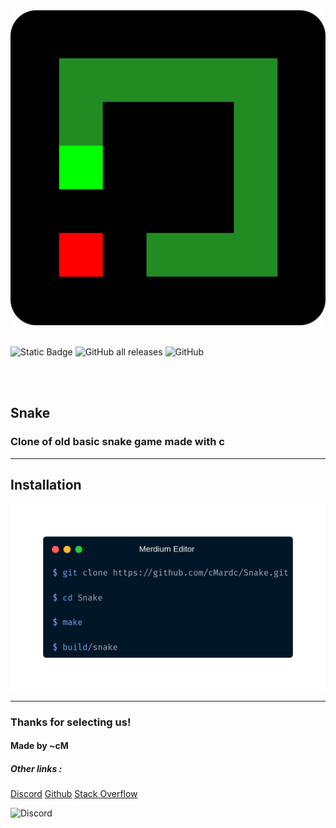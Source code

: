 <img src='assets/logo.png' alt='Logo'>

<br>
<br>

![Static Badge](https://img.shields.io/badge/Language-C-blue) 
![GitHub all releases](https://img.shields.io/github/downloads/cMardc/Snake/total)
![GitHub](https://img.shields.io/github/license/cMardc/Snake)

<br>
<br>

<h2>Snake</h2>
<h3>Clone of old basic snake game made with c</h3>

<hr>
<h2>Installation</h2>
<img src='assets/installation.png' alt='Installation'>

<hr>
<h3>Thanks for selecting us!</h3>
<h4>Made by ~cM</h4>


<h5>Other links : </h5>
<a href="https://discord.gg/5W4XtHkc6g">Discord</a>
<a href="https://github.com/cMardc">Github</a>
<a href="https://stackoverflow.com/users/21458468/merd-ceferzade">Stack Overflow</a>


![Discord](https://img.shields.io/discord/1051030547402588170)